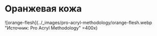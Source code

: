# Оранжевая кожа

![orange-flesh](../_images/pro-acryl-methodology/orange-flesh.webp "Источник: Pro Acryl Methodology" =400x)